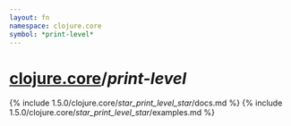 ```yaml
---
layout: fn
namespace: clojure.core
symbol: *print-level*
---
```


# [clojure.core](../)/*print-level*

{% include 1.5.0/clojure.core/_star_print_level_star_/docs.md %}
{% include 1.5.0/clojure.core/_star_print_level_star_/examples.md %}

